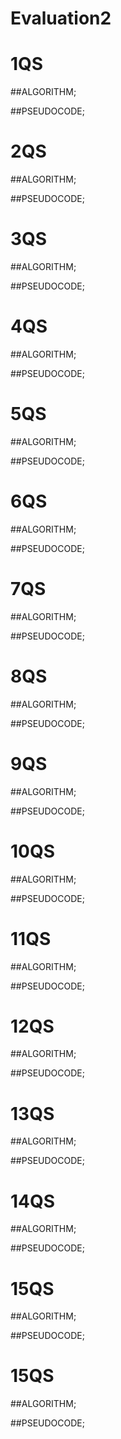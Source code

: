 # Evaluation2

# 1QS

##ALGORITHM;

##PSEUDOCODE;

# 2QS

##ALGORITHM;

##PSEUDOCODE;


# 3QS

##ALGORITHM;

##PSEUDOCODE;

# 4QS

##ALGORITHM;

##PSEUDOCODE;

# 5QS

##ALGORITHM;

##PSEUDOCODE;

# 6QS

##ALGORITHM;

##PSEUDOCODE;

# 7QS

##ALGORITHM;

##PSEUDOCODE;

# 8QS

##ALGORITHM;

##PSEUDOCODE;

# 9QS

##ALGORITHM;

##PSEUDOCODE;

# 10QS

##ALGORITHM;

##PSEUDOCODE;

# 11QS

##ALGORITHM;

##PSEUDOCODE;

# 12QS

##ALGORITHM;

##PSEUDOCODE;

# 13QS

##ALGORITHM;

##PSEUDOCODE;

# 14QS

##ALGORITHM;

##PSEUDOCODE;

# 15QS

##ALGORITHM;

##PSEUDOCODE;

# 15QS

##ALGORITHM;

##PSEUDOCODE;
